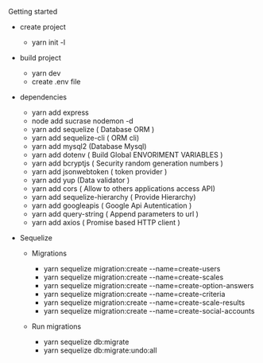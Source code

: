 Getting started 

* create project
    * yarn init -l 


* build project
    * yarn dev
    * create .env file

* dependencies
    * yarn add express
    * node add sucrase nodemon -d
    * yarn add sequelize ( Database ORM )
    * yarn add sequelize-cli ( ORM cli) 
    * yarn add mysql2 (Database Mysql)
    * yarn add dotenv ( Build Global ENVORIMENT VARIABLES )
    * yarn add bcryptjs ( Security random generation numbers )
    * yarn add jsonwebtoken ( token provider )
    * yarn add yup (Data validator )
    * yarn add cors ( Allow to others applications access API) 
    * yarn add sequelize-hierarchy ( Provide Hierarchy) 
    * yarn add googleapis ( Google Api Autentication )
    * yarn add query-string ( Append parameters to url )
    * yarn add axios ( Promise based HTTP client )

* Sequelize
    * Migrations
        * yarn sequelize migration:create --name=create-users
        * yarn sequelize migration:create --name=create-scales
        * yarn sequelize migration:create --name=create-option-answers
        * yarn sequelize migration:create --name=create-criteria
        * yarn sequelize migration:create --name=create-scale-results
        * yarn sequelize migration:create --name=create-social-accounts
    
    * Run migrations
        * yarn sequelize db:migrate
        * yarn sequelize db:migrate:undo:all
